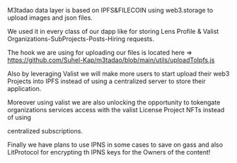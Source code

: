 M3tadao data layer is based on IPFS&FILECOIN using web3.storage to upload images and json files. 

We used it in every class of our dapp like for storing Lens Profile & Valist Organizations-SubProjects-Posts-Hiring requests.

The hook we are using for uploading our files is located here => https://github.com/Suhel-Kap/m3tadao/blob/main/utils/uploadToIpfs.js

Also by leveraging Valist we will make more users to start upload their web3 Projects into IPFS instead of using a centralized server to store their application.

Moreover using valist we are also unlocking the opportunity to tokengate organizations services access with the valist License Project NFTs instead of using 

centralized subscriptions. 

Finally we have plans to use IPNS in some cases to save on gass and also LitProtocol for encrypting th IPNS keys for the Owners of the content!
